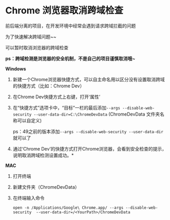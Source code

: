 # Chrome 浏览器取消跨域检查

前后端分离的项目，在开发环境中经常会遇到请求跨域拦截的问题

为了快速解决跨域问题~~

可以暂时取消浏览器的跨域检查

**ps：跨域检测是浏览器的安全机制，不是自己的项目谨慎取消哦~**

**Windows**

1. 新建一个Chrome浏览器快捷方式，可以自主命名用以区分没有设置取消跨域的快捷方式（比如：Chrome Dev）

2. 在Chrome Dev快捷方式上右键，打开‘属性’

3. 在“快捷方式”选项卡中，“目标”一栏的最后添加`--args --disable-web-security --user-data-dir=C:\ChromeDevData`   (ChromeDevData 文件夹名称可以自定义)

   ps：49之前的版本添加`--args --disable-web-security --user-data-dir`就可以了

4. 通过‘Chrome Dev’的快捷方式打开Chrome浏览器，会看到安全检查的提示，说明取消跨域检测设置成功。*

**MAC**

1. 打开终端

2. 新建文件夹（ChromeDevData）

3. 在终端输入命令

   ```shell
   open -n /Applications/Google\ Chrome.app/ --args --disable-web-security  --user-data-dir=/<YourPath>/ChromeDevData
   ```

   

